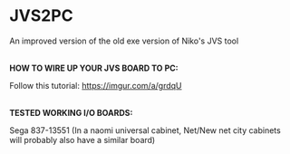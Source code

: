 # JVS2PC
An improved version of the old exe version of Niko's JVS tool<br><br>

**HOW TO WIRE UP YOUR JVS BOARD TO PC:**

Follow this tutorial: https://imgur.com/a/grdqU<br><br>

**TESTED WORKING I/O BOARDS:**

Sega 837-13551 (In a naomi universal cabinet, Net/New net city cabinets will probably also have a similar board)
